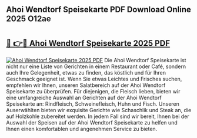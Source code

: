 ## Ahoi Wendtorf Speisekarte PDF Download Online 2025 O12ae

# <h2><a href="http://gc8ouo.nevu.top/?p=Ahoi+Wendtorf+Speisekarte">🔗 👉🔴 Ahoi Wendtorf Speisekarte 2025 PDF</a></h2>

[![Ahoi Wendtorf Speisekarte 2025 PDF](https://i.imgur.com/dBaPXMq.png)](http://gc8ouo.nevu.top/?p=Ahoi+Wendtorf+Speisekarte)
Die Ahoi Wendtorf Speisekarte ist nicht nur eine Liste von Gerichten in einem Restaurant oder Café, sondern auch Ihre Gelegenheit, etwas zu finden, das köstlich und für Ihren Geschmack geeignet ist. Wenn Sie etwas Leichtes und Frisches suchen, empfehlen wir Ihnen, unseren Salatbereich auf der Ahoi Wendtorf Speisekarte zu überprüfen. Für diejenigen, die Fleisch lieben, bieten wir eine umfangreiche Auswahl an Gerichten auf der Ahoi Wendtorf Speisekarte an: Rindfleisch, Schweinefleisch, Huhn und Fisch. Unseren Auserwählten bieten wir exquisite Gerichte wie Schaschlik und Steak an, die auf Holzkohle zubereitet werden. In jedem Fall sind wir bereit, Ihnen bei der Auswahl der Speisen auf der Ahoi Wendtorf Speisekarte zu helfen und Ihnen einen komfortablen und angenehmen Service zu bieten.

